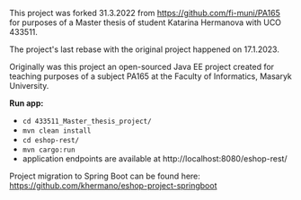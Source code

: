 This project was forked 31.3.2022 from https://github.com/fi-muni/PA165 for purposes of a Master thesis of student Katarina Hermanova with UCO 433511.

The project's last rebase with the original project happened on 17.1.2023. 

Originally was this project an open-sourced Java EE project created for teaching 
purposes of a subject PA165 at the Faculty of Informatics, Masaryk University.

**Run app:**
- `cd 433511_Master_thesis_project/`
- `mvn clean install`
- `cd eshop-rest/`
- `mvn cargo:run`
- application endpoints are available at http://localhost:8080/eshop-rest/

Project migration to Spring Boot can be found here: https://github.com/khermano/eshop-project-springboot

